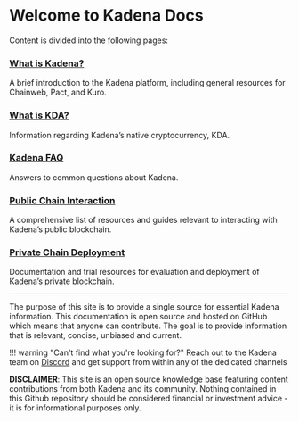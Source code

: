 # **Welcome to Kadena Docs**

Content is divided into the following pages:
### [**What is Kadena?**](what-is-kadena)
A brief introduction to the Kadena platform, including general resources for Chainweb, Pact, and Kuro.

### [**What is KDA?**](what-is-kda)
Information regarding Kadena’s native cryptocurrency, KDA.

### [**Kadena FAQ**](FAQs)
Answers to common questions about Kadena.

### [**Public Chain Interaction**](Public-Chain-Docs)
A comprehensive list of resources and guides relevant to interacting with
Kadena’s public blockchain.

### [**Private Chain Deployment**](Private-Chain-Docs)
Documentation and trial resources for evaluation and deployment of Kadena’s private blockchain.

___

The purpose of this site is to provide a single source for essential Kadena information. This documentation is open source and hosted on GitHub which means that anyone can contribute. The goal is to provide information that is relevant, concise, unbiased and current.

!!! warning "Can't find what you're looking for?"
      Reach out to the Kadena team on <a href="https://discord.io/kadena" target="_blank">Discord</a> and get support from within any of the dedicated channels

**DISCLAIMER**: This site is an open source knowledge base featuring content contributions from both Kadena and its community. Nothing contained in this Github repository should be considered financial or investment advice - it is for informational purposes only.
